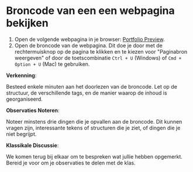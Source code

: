 # Broncode van een een webpagina bekijken

1.  Open de volgende webpagina in je browser: [Portfolio Preview](https://lars-derichter.github.io/user-interfaces-files/portfolio-preview/).
2.  Open de broncode van de webpagina. Dit doe je door met de rechtermuisknop op de pagina te klikken en te kiezen voor "Paginabron weergeven" of door de toetscombinatie `Ctrl + U` (Windows) of `Cmd + Option + U` (Mac) te gebruiken.

**Verkenning**:

Besteed enkele minuten aan het doorlezen van de broncode. Let op de structuur, de verschillende tags, en de manier waarop de inhoud is georganiseerd.

**Observaties Noteren**:

Noteer minstens drie dingen die je opvallen aan de broncode. Dit kunnen vragen zijn, interessante tekens of structuren die je ziet, of dingen die je niet begrijpt.

**Klassikale Discussie**:

We komen terug bij elkaar om te bespreken wat jullie hebben opgemerkt. Bereid je voor om je observaties te delen met de klas.